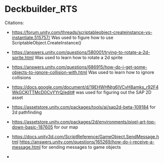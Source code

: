 # Deckbuilder_RTS

Citations:

- https://forum.unity.com/threads/scriptableobject-createinstance-vs-instantiate.515757/ Was used to figure how to use ScriptableObject.CreateInstance()

- https://answers.unity.com/questions/580001/trying-to-rotate-a-2d-sprite.html Was used to learn how to rotate a 2d sprite

- https://answers.unity.com/questions/686915/how-do-i-get-some-objects-to-ignore-collision-with.html Was used to learn how to ignore collisions

- https://docs.google.com/document/d/19EHWHNtg6IVCvH8amks_r92F4WkGCKlTTMcD0CvYYrQ/edit# was used for figuring out the SAP 2D asset

- https://assetstore.unity.com/packages/tools/ai/sap2d-beta-109184 for 2d pathfinding

- https://assetstore.unity.com/packages/2d/environments/pixel-art-top-down-basic-187605 for our map

- https://docs.unity3d.com/ScriptReference/GameObject.SendMessage.html https://answers.unity.com/questions/165269/how-do-i-receive-a-message.html for sending messages to game objects

- 